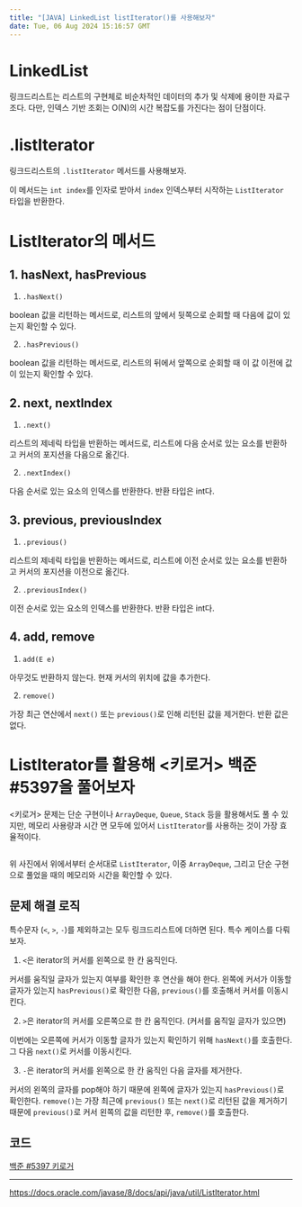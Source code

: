 ```yaml
---
title: "[JAVA] LinkedList listIterator()를 사용해보자"
date: Tue, 06 Aug 2024 15:16:57 GMT
---
```


<h1 id="linkedlist">LinkedList</h1>
<p>링크드리스트는 리스트의 구현체로 비순차적인 데이터의 추가 및 삭제에 용이한 자료구조다. 다만, 인덱스 기반 조회는 O(N)의 시간 복잡도를 가진다는 점이 단점이다. </p>
<h1 id="listiterator">.listIterator</h1>
<p>링크드리스트의 <code>.listIterator</code> 메서드를 사용해보자.</p>
<p>이 메서드는 <code>int index</code>를 인자로 받아서 <code>index</code> 인덱스부터 시작하는 <code>ListIterator</code> 타입을 반환한다. </p>
<h1 id="listiterator의-메서드">ListIterator의 메서드</h1>
<h2 id="1-hasnext-hasprevious">1. hasNext, hasPrevious</h2>
<ol>
<li><code>.hasNext()</code></li>
</ol>
<p>boolean 값을 리턴하는 메서드로, 리스트의 앞에서 뒷쪽으로 순회할 때 다음에 값이 있는지 확인할 수 있다.</p>
<ol start="2">
<li><code>.hasPrevious()</code></li>
</ol>
<p>boolean 값을 리턴하는 메서드로, 리스트의 뒤에서 앞쪽으로 순회할 때 이 값 이전에 값이 있는지 확인할 수 있다.</p>
<h2 id="2-next-nextindex">2. next, nextIndex</h2>
<ol>
<li><code>.next()</code></li>
</ol>
<p>리스트의 제네릭 타입을 반환하는 메서드로, 리스트에 다음 순서로 있는 요소를 반환하고 커서의 포지션을 다음으로 옮긴다. </p>
<ol start="2">
<li><code>.nextIndex()</code></li>
</ol>
<p>다음 순서로 있는 요소의 인덱스를 반환한다. 반환 타입은 int다. </p>
<h2 id="3-previous-previousindex">3. previous, previousIndex</h2>
<ol>
<li><code>.previous()</code></li>
</ol>
<p>리스트의 제네릭 타입을 반환하는 메서드로, 리스트에 이전 순서로 있는 요소를 반환하고 커서의 포지션을 이전으로 옮긴다. </p>
<ol start="2">
<li><code>.previousIndex()</code></li>
</ol>
<p>이전 순서로 있는 요소의 인덱스를 반환한다. 반환 타입은 int다. </p>
<h2 id="4-add-remove">4. add, remove</h2>
<ol>
<li><code>add(E e)</code></li>
</ol>
<p>아무것도 반환하지 않는다. 현재 커서의 위치에 값을 추가한다.</p>
<ol start="2">
<li><code>remove()</code></li>
</ol>
<p>가장 최근 연산에서 <code>next()</code> 또는 <code>previous()</code>로 인해 리턴된 값을 제거한다. 반환 값은 없다. </p>
<h1 id="listiterator를-활용해-키로거-백준-5397을-풀어보자">ListIterator를 활용해 &lt;키로거&gt; 백준 #5397을 풀어보자</h1>
<p>&lt;키로거&gt; 문제는 단순 구현이나 <code>ArrayDeque</code>, <code>Queue</code>, <code>Stack</code> 등을 활용해서도 풀 수 있지만, 메모리 사용량과 시간 면 모두에 있어서 <code>ListIterator</code>를 사용하는 것이 가장 효율적이다.</p>
<p><img alt="" src="https://velog.velcdn.com/images/becooq81/post/0899ef60-65dc-44ea-8488-b505c9625ef6/image.png" /></p>
<p>위 사진에서 위에서부터 순서대로 <code>ListIterator</code>, 이중 <code>ArrayDeque</code>, 그리고 단순 구현으로 풀었을 때의 메모리와 시간을 확인할 수 있다. </p>
<h2 id="문제-해결-로직">문제 해결 로직</h2>
<p>특수문자 (<code>&lt;</code>, <code>&gt;</code>, <code>-</code>)를 제외하고는 모두 링크드리스트에 더하면 된다. 특수 케이스를 다뤄보자. </p>
<ol>
<li><code>&lt;</code>은 iterator의 커서를 왼쪽으로 한 칸 움직인다. </li>
</ol>
<p>커서를 움직일 글자가 있는지 여부를 확인한 후 연산을 해야 한다.
왼쪽에 커서가 이동할 글자가 있는지 <code>hasPrevious()</code>로 확인한 다음, <code>previous()</code>를 호출해서 커서를 이동시킨다. </p>
<ol start="2">
<li><code>&gt;</code>은 iterator의 커서를 오른쪽으로 한 칸 움직인다. (커서를 움직일 글자가 있으면)</li>
</ol>
<p>이번에는 오른쪽에 커서가 이동할 글자가 있는지 확인하기 위해 <code>hasNext()</code>를 호출한다. 그 다음 <code>next()</code>로 커서를 이동시킨다. </p>
<ol start="3">
<li><code>-</code>은 iterator의 커서를 왼쪽으로 한 칸 움직인 다음 글자를 제거한다. </li>
</ol>
<p>커서의 왼쪽의 글자를 pop해야 하기 때문에 왼쪽에 글자가 있는지 <code>hasPrevious()</code>로 확인한다. 
<code>remove()</code>는 가장 최근에 <code>previous()</code> 또는 <code>next()</code>로 리턴된 값을 제거하기 때문에 <code>previous()</code>로 커서 왼쪽의 값을 리턴한 후, <code>remove()</code>를 호출한다. </p>
<h2 id="코드">코드</h2>
<p><a href="https://github.com/becooq81/Algorithms/blob/main/Java/%EB%B0%B1%EC%A4%80/Silver/5397.%E2%80%85%ED%82%A4%EB%A1%9C%EA%B1%B0/%ED%82%A4%EB%A1%9C%EA%B1%B0.java">백준 #5397 키로거</a></p>
<hr />
<p><a href="https://docs.oracle.com/javase/8/docs/api/java/util/ListIterator.html">https://docs.oracle.com/javase/8/docs/api/java/util/ListIterator.html</a></p>